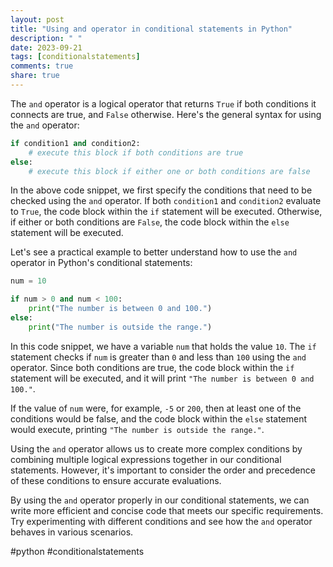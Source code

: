 ```yaml
---
layout: post
title: "Using and operator in conditional statements in Python"
description: " "
date: 2023-09-21
tags: [conditionalstatements]
comments: true
share: true
---
```


The `and` operator is a logical operator that returns `True` if both conditions it connects are true, and `False` otherwise. Here's the general syntax for using the `and` operator:

```python
if condition1 and condition2:
    # execute this block if both conditions are true
else:
    # execute this block if either one or both conditions are false
```

In the above code snippet, we first specify the conditions that need to be checked using the `and` operator. If both `condition1` and `condition2` evaluate to `True`, the code block within the `if` statement will be executed. Otherwise, if either or both conditions are `False`, the code block within the `else` statement will be executed.

Let's see a practical example to better understand how to use the `and` operator in Python's conditional statements:

```python
num = 10

if num > 0 and num < 100:
    print("The number is between 0 and 100.")
else:
    print("The number is outside the range.")
```

In this code snippet, we have a variable `num` that holds the value `10`. The `if` statement checks if `num` is greater than `0` and less than `100` using the `and` operator. Since both conditions are true, the code block within the `if` statement will be executed, and it will print `"The number is between 0 and 100."`.

If the value of `num` were, for example, `-5` or `200`, then at least one of the conditions would be false, and the code block within the `else` statement would execute, printing `"The number is outside the range."`.

Using the `and` operator allows us to create more complex conditions by combining multiple logical expressions together in our conditional statements. However, it's important to consider the order and precedence of these conditions to ensure accurate evaluations.

By using the `and` operator properly in our conditional statements, we can write more efficient and concise code that meets our specific requirements. Try experimenting with different conditions and see how the `and` operator behaves in various scenarios.

#python #conditionalstatements